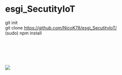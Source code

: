 # esgi_SecutityIoT


git init<br>
git clone https://github.com/NicoK78/esgi_SecutityIoT/<br>
(sudo) npm install<br>

<br><br><br><br>

<img src="assets/SketchTPIoT.png">
